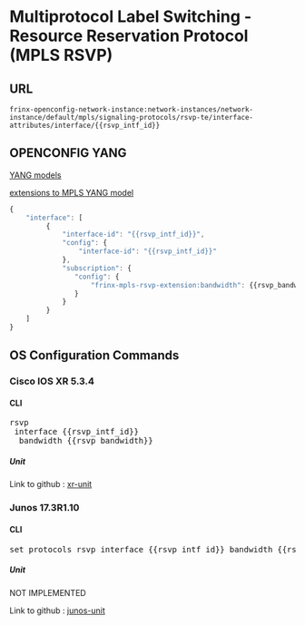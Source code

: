 # Multiprotocol Label Switching - Resource Reservation Protocol (MPLS RSVP)

## URL

```
frinx-openconfig-network-instance:network-instances/network-instance/default/mpls/signaling-protocols/rsvp-te/interface-attributes/interface/{{rsvp_intf_id}}
```

## OPENCONFIG YANG

[YANG models](https://github.com/FRINXio/openconfig/tree/master/mpls/src/main/yang)

[extensions to MPLS YANG model](https://github.com/FRINXio/openconfig/tree/master/network-instance/src/main/yang)

```javascript
{
    "interface": [
         {
             "interface-id": "{{rsvp_intf_id}}",
             "config": {
                 "interface-id": "{{rsvp_intf_id}}"
             },
             "subscription": {
                "config": {
                    "frinx-mpls-rsvp-extension:bandwidth": {{rsvp_bandwidth}}
                }
             }
         }
    ]
}
```

## OS Configuration Commands

### Cisco IOS XR 5.3.4

#### CLI

<pre>
rsvp
 interface {{rsvp_intf_id}}
  bandwidth {{rsvp_bandwidth}}
</pre>

##### Unit

Link to github : [xr-unit](https://github.com/FRINXio/cli-units/tree/master/ios-xr/mpls)

### Junos 17.3R1.10

#### CLI

<pre>
set protocols rsvp interface {{rsvp_intf_id}} bandwidth {{rsvp_bandwidth}}
</pre>

##### Unit

NOT IMPLEMENTED

Link to github : [junos-unit]()
